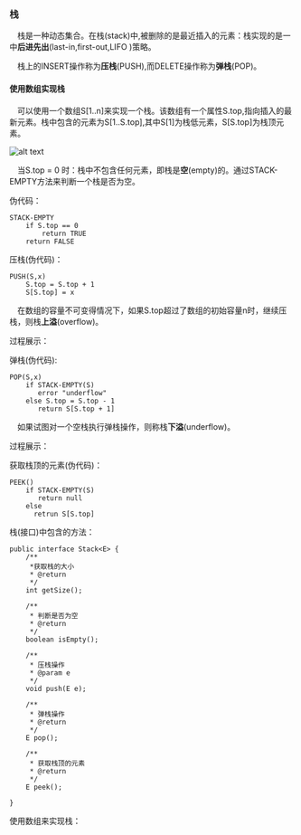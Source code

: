  ### 栈
 &ensp;&ensp;栈是一种动态集合。在栈(stack)中,被删除的是最近插入的元素：栈实现的是一中**后进先出**(last-in,first-out,LIFO )策略。
 
 &ensp;&ensp;栈上的INSERT操作称为**压栈**(PUSH),而DELETE操作称为**弹栈**(POP)。
 
 #### 使用数组实现栈
 &ensp;&ensp;可以使用一个数组S[1..n]来实现一个栈。该数组有一个属性S.top,指向插入的最新元素。栈中包含的元素为S[1..S.top],其中S[1]为栈低元素，S[S.top]为栈顶元素。
 
 ![alt text](./linkedlist/data-mapper.png "Data Mapper")
 
 &ensp;&ensp;当S.top = 0 时：栈中不包含任何元素，即栈是**空**(empty)的。通过STACK-EMPTY方法来判断一个栈是否为空。
 
 伪代码：
 ```
 STACK-EMPTY
     if S.top == 0
         return TRUE
     return FALSE
```
压栈(伪代码)：
```
PUSH(S,x)
    S.top = S.top + 1
    S[S.top] = x
```
&ensp;&ensp;在数组的容量不可变得情况下，如果S.top超过了数组的初始容量n时，继续压栈，则栈**上溢**(overflow)。

过程展示：

弹栈(伪代码):
```
POP(S,x)
    if STACK-EMPTY(S)
       error "underflow"
    else S.top = S.top - 1
       return S[S.top + 1]
```
&ensp;&ensp;如果试图对一个空栈执行弹栈操作，则称栈**下溢**(underflow)。

过程展示：

获取栈顶的元素(伪代码)：
```
PEEK()
    if STACK-EMPTY(S)
       return null
    else
      retrun S[S.top]
```

栈(接口)中包含的方法：
```
public interface Stack<E> {
    /**
     *获取栈的大小
     * @return
     */
    int getSize();

    /**
     * 判断是否为空
     * @return
     */
    boolean isEmpty();

    /**
     * 压栈操作
     * @param e
     */
    void push(E e);

    /**
     * 弹栈操作
     * @return
     */
    E pop();

    /**
     * 获取栈顶的元素
     * @return
     */
    E peek();

}
```
 使用数组来实现栈：
 ```
 
```


